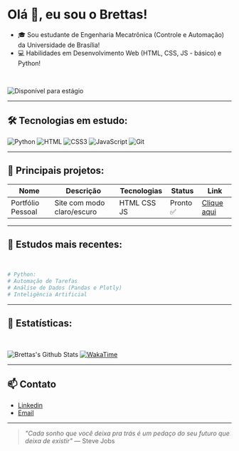# Olá 👋, eu sou o Brettas!

* 🎓 Sou estudante de Engenharia Mecatrônica (Controle e Automação) da Universidade de Brasília!
* 💻 Habilidades em Desenvolvimento Web (HTML, CSS, JS - básico) e Python!

<br>

![Disponível para estágio](https://img.shields.io/badge/Dispon%C3%ADvel%20para%20est%C3%A1gio-00C851?style=for-the-badge&logo=windows-terminal&logoColor=white)

---
## 🛠️ Tecnologias em estudo:
![Python](https://img.shields.io/badge/Python-3776AB?style=for-the-badge&logo=python&logoColor=white) 
![HTML](https://img.shields.io/badge/HTML5-E34F26?style=for-the-badge&logo=html5&logoColor=white)
![CSS3](https://img.shields.io/badge/CSS3-1572B6?style=for-the-badge&logo=css3&logoColor=white)
![JavaScript](https://img.shields.io/badge/JavaScript-F7DF1E?style=for-the-badge&logo=javascript&logoColor=black)
![Git](https://img.shields.io/badge/Git-F05032?style=for-the-badge&logo=git&logoColor=white)

---

## 📂 Principais projetos:

| Nome | Descrição | Tecnologias | Status | Link | 
|------|-----------|-------------|--------|------|
| Portfólio Pessoal | Site com modo claro/escuro | HTML CSS JS | Pronto ✅ | [Clique aqui](https://github.com/brettasfelipe/DevoLinks) 

---

## 🧠 Estudos mais recentes:

<br>

```python
# Python:
# Automação de Tarefas 
# Análise de Dados (Pandas e Plotly)
# Inteligência Artificial
```
---

## 📌 Estatísticas:

<br>

![Brettas's Github Stats](https://github-readme-stats.vercel.app/api?username=brettasfelipe&show_icons=true&theme=github_dark)
[![WakaTime](https://github-readme-stats.vercel.app/api/wakatime?username=brettasfelipe)](https://wakatime.com/@brettasfelipe)


---

## 📫 Contato 

- [Linkedin](https://www.linkedin.com/in/felipe-brettas-723a7a366/)
- [Email](mailto:brettasfelipe@gmail.com)

---

> *"Cada sonho que você deixa pra trás é um pedaço do seu futuro que deixa de existir"*
>  — Steve Jobs